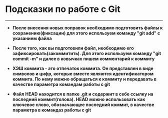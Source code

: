 # Подсказки по работе с Git
---
* **После внесения новых поправок необходимо подготовить файлы к сохранению(фиксации) для этого используем команду "git add" с указанием файла** 

* **После того, как вы подготовили файл, необходимо его зафиксировать(закоммитить). Для этого используем команду "git commit -m" и далее в ковычках пишем комментарий к коммиту** 

* **ХЭШ коммита - это отпечаток коммита. Он представлен в виде символов и цифр, которые вместе являются идентификатором коммита. По нему можно обращаться к коммиту и передавать в качестве параметра командам работы с git**

* **Файл HEAD находится в папке .git и содержит в себе ссылку на последний коммит(голова). HEAD можно использовать как ключевое слово, обозначающее последний коммит, в качестве параметра в командаз работы с git**
